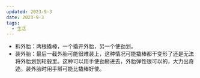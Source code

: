 ```yaml
---
updated: 2023-9-3
date: 2023-9-3
tags:
  - 生活
---
```


- 拆外胎：两根撬棒，一个撬开外胎，另一个使劲划。
- 装外胎：最后一截外胎可能很难装上，这种情况可能撬棒都干变形了还是无法将外胎划到轮毂里。这种可以用手使劲掰进去，外胎弹性很可以的，大力出奇迹。装外胎时用手掰可能比撬棒好使。
